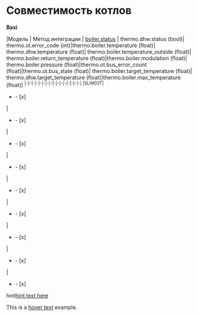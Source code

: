 # Совместимость котлов
**Baxi**

[id1]: ## "thermo.boiler.status (bool)" 

|Модель | Метод интеграции | [boiler.status][id1] | thermo.dhw.status (bool)| thermo.ot.error_code (int)|thermo.boiler.temperature (float)| thermo.dhw.temperature (float)| thermo.boiler.temperature_outside (float)| thermo.boiler.return_temperature (float)|thermo.boiler.modulation (float)| thermo.boiler.pressure (float)|thermo.ot.bus_error_count (float)|thermo.ot.bus_state (float)| thermo.boiler.target_temperature (float)| thermo.dhw.target_temperature (float)|thermo.boiler.max_temperature (float)|
<sup>
|-|-|-|-|-|-|-|-|-|-|-|-|-|-|-|-|
|SLIM|OT|<ul><li>- [x] </li></ul>|<ul><li>- [x] </li></ul>|<ul><li>- [x] </li></ul>|<ul><li>- [x] </li></ul>|<ul><li>- [x] </li></ul>|<ul><li>- [x] </li></ul>|<ul><li>- [x] </li></ul>|<ul><li>- [x] </li></ul>|<ul><li>- [x] </li></ul>

hint[hint text here](https://URL.com)


[id1]: ## "your hover text"
This is a [hover text][id1] example.

